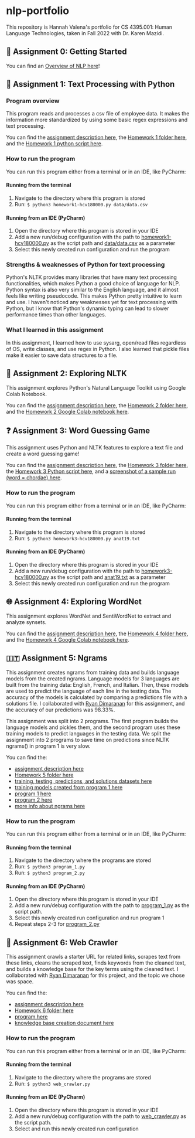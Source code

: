 # nlp-portfolio
This repository is Hannah Valena's portfolio for CS 4395.001: Human Language Technologies, taken in Fall 2022 with Dr. Karen Mazidi.

## 🌱 Assignment 0: Getting Started
You can find an [Overview of NLP here](Overview-Of-NLP.pdf)! 

## 📝 Assignment 1: Text Processing with Python
### Program overview
This program reads and processes a csv file of employee data. It makes the information more standardized by using
some basic regex expressions and text processing.  
  
You can find the [assignment description here](Homework1-TextProcessing/portfolio-component-1-instructions.pdf), the
[Homework 1 folder here](Homework1-TextProcessing), and the [Homework 1 python script here](Homework1-TextProcessing/homework1-hcv180000.py).
### How to run the program
You can run this program either from a terminal or in an IDE, like PyCharm:
#### Running from the terminal
1. Navigate to the directory where this program is stored
2. Run: `$ python3 homework1-hcv180000.py data/data.csv`  

#### Running from an IDE (PyCharm)
1. Open the directory where this program is stored in your IDE
2. Add a new run/debug configuration with the path to [homework1-hcv180000.py](Homework1-TextProcessing/homework1-hcv180000.py) as 
the script path and [data/data.csv](Homework1-TextProcessing/data/data.csv) as a parameter
3. Select this newly created run configuration and run the program  

### Strengths & weaknesses of Python for text processing
Python's NLTK provides many libraries that have many text processing functionalities, which makes Python a good choice
of language for NLP. Python syntax is also very similar to the English language, and it almost feels like writing
pseudocode. This makes Python pretty intuitive to learn and use. I haven't noticed any weaknesses yet for text 
processing with Python, but I know that Python's dynamic typing can lead to slower performance times than other
languages.  

### What I learned in this assignment
In this assignment, I learned how to use sysarg, open/read files regardless of OS, write classes, and use regex in
Python. I also learned that pickle files make it easier to save data structures to a file.  
  
## 🚀 Assignment 2: Exploring NLTK
This assignment explores Python's Natural Language Toolkit using Google Colab Notebook.  
  
You can find the [assignment description here](Homework2-ExploringNLTK/portfolio-component2-instructions.pdf), the [Homework 2 folder here](Homework2-ExploringNLTK), and the [Homework 2 Google Colab notebook here](Homework2-ExploringNLTK/cs4395_001_assignment2_hcv180000.ipynb).  
  
## ❓ Assignment 3: Word Guessing Game
This assignment uses Python and NLTK features to explore a text file and create a word guessing game!  
  
You can find the [assignment description here](Homework3-GuessingGame/cs4395-001-assignment3-instructions.pdf), the [Homework 3 folder here](Homework3-GuessingGame), the [Homework 3 Python script here](Homework3-GuessingGame/homework3-hcv180000.py), and a [screenshot of a sample run (word = chordae) here](Homework3-GuessingGame/homework3-sample-run-chordae.png).
  
### How to run the program
You can run this program either from a terminal or in an IDE, like PyCharm:
#### Running from the terminal
1. Navigate to the directory where this program is stored
2. Run: `$ python3 homework3-hcv180000.py anat19.txt`  

#### Running from an IDE (PyCharm)
1. Open the directory where this program is stored in your IDE
2. Add a new run/debug configuration with the path to [homework3-hcv180000.py](Homework3-GuessingGame/homework3-hcv180000.py) as 
the script path and [anat19.txt](Homework3-GuessingGame/anat19.txt) as a parameter
3. Select this newly created run configuration and run the program

## 🌐 Assignment 4: Exploring WordNet 
This assignment explores WordNet and SentiWordNet to extract and analyze synsets.  
  
You can find the [assignment description here](Homework4-WordNet/homework4-instructions.pdf), the [Homework 4 folder here](Homework4-WordNet), and the [Homework 4 Google Colab notebook here](Homework4-WordNet/cs4395_001_assignment4_hcv180000.ipynb).

## 🇮🇹 Assignment 5: Ngrams
This assignment creates ngrams from training data and builds language models from the created ngrams. Language models for 3 languages are built
from the training data: English, French, and Italian. Then, these models are used to predict the language of each line in the testing data. 
The accuracy of the models is calculated by comparing a predictions file with a solutions file. I collaborated with [Ryan Dimaranan](https://github.com/ryannd) for this
assignment, and the accuracy of our predictions was 98.33%.  
  
This assignment was split into 2 programs. The first program builds the language models and pickles them, and the second program uses these
training models to predict languages in the testing data. We split the assignment into 2 programs to save time on predictions
since NLTK ngrams() in program 1 is very slow.  
  
You can find the:
- [assignment description here](Homework5-NgramLanguagePrediction/cs4395-001-assignment5-instructions.pdf)
- [Homework 5 folder here](Homework5-NgramLanguagePrediction)
- [training, testing, predictions, and solutions datasets here](Homework5-NgramLanguagePrediction/ngrams/ngram_files)
- [training models created from program 1 here](Homework5-NgramLanguagePrediction/ngrams/dicts)
- [program 1 here](Homework5-NgramLanguagePrediction/ngrams/program_1.py)
- [program 2 here](Homework5-NgramLanguagePrediction/ngrams/program_2.py)
- [more info about ngrams here](Homework5-NgramLanguagePrediction/ngrams_narrative.pdf)

### How to run the program
You can run this program either from a terminal or in an IDE, like PyCharm:
#### Running from the terminal
1. Navigate to the directory where the programs are stored
2. Run: `$ python3 program_1.py`
3. Run: `$ python3 program_2.py`

#### Running from an IDE (PyCharm)
1. Open the directory where this program is stored in your IDE
2. Add a new run/debug configuration with the path to [program_1.py](Homework5-NgramLanguagePrediction/ngrams/program_1.py) as 
the script path.
3. Select this newly created run configuration and run program 1
4. Repeat steps 2-3 for [program_2.py](Homework5-NgramLanguagePrediction/ngrams/program_2.py)

## 🌌 Assignment 6: Web Crawler
This assignment crawls a starter URL for related links, scrapes text from these links, cleans the scraped text, finds keywords from the cleaned text,
and builds a knowledge base for the key terms using the cleaned text. I collaborated with [Ryan Dimaranan](https://github.com/ryannd) for this project, and the topic we chose was space.  
  
You can find the:
- [assignment description here](Homework6-WebCrawler/WebCrawler-Assignment-Instructions.pdf)
- [Homework 6 folder here](Homework6-WebCrawler)
- [program here](Homework6-WebCrawler/web_crawler.py)
- [knowledge base creation document here](Homework6-WebCrawler/WebCrawler-KnowledgeBase.pdf)  
  
### How to run the program
You can run this program either from a terminal or in an IDE, like PyCharm:
#### Running from the terminal
1. Navigate to the directory where the programs are stored
2. Run: `$ python3 web_crawler.py`

#### Running from an IDE (PyCharm)
1. Open the directory where this program is stored in your IDE
2. Add a new run/debug configuration with the path to [web_crawler.py](Homework6-WebCrawler/web_crawler.py) as 
the script path.
3. Select and run this newly created run configuration

